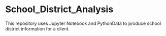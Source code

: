 # School_District_Analysis
This repository uses Jupyter Notebook and PythonData to produce school district information for a client.
